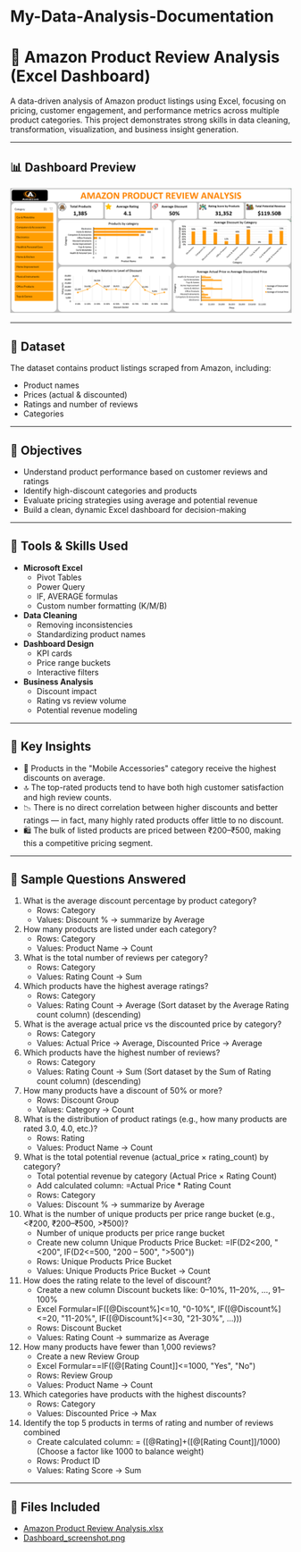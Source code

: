 # My-Data-Analysis-Documentation
# 🛒 Amazon Product Review Analysis (Excel Dashboard)

A data-driven analysis of Amazon product listings using Excel, focusing on pricing, customer engagement, and performance metrics across multiple product categories. This project demonstrates strong skills in data cleaning, transformation, visualization, and business insight generation.

---

## 📊 Dashboard Preview

![Dashboard Screenshot](Dashboard_screenshot.png)

---

## 📁 Dataset

The dataset contains product listings scraped from Amazon, including:
- Product names
- Prices (actual & discounted)
- Ratings and number of reviews
- Categories

---

## 🎯 Objectives

- Understand product performance based on customer reviews and ratings
- Identify high-discount categories and products
- Evaluate pricing strategies using average and potential revenue
- Build a clean, dynamic Excel dashboard for decision-making

---

## 🔧 Tools & Skills Used

- **Microsoft Excel**
  - Pivot Tables
  - Power Query
  - IF, AVERAGE formulas
  - Custom number formatting (K/M/B)
- **Data Cleaning**
  - Removing inconsistencies
  - Standardizing product names
- **Dashboard Design**
  - KPI cards
  - Price range buckets
  - Interactive filters
- **Business Analysis**
  - Discount impact
  - Rating vs review volume
  - Potential revenue modeling

---

## 📌 Key Insights

- 💸 Products in the "Mobile Accessories" category receive the highest discounts on average.
- 🔝 The top-rated products tend to have both high customer satisfaction and high review counts.
- 📉 There is no direct correlation between higher discounts and better ratings — in fact, many highly rated products offer little to no discount.
- 🛍️ The bulk of listed products are priced between ₹200–₹500, making this a competitive pricing segment.

---

## 🧠 Sample Questions Answered

1. What is the average discount percentage by product category?
    -  Rows: Category
    -  Values: Discount % → summarize by Average 
2. How many products are listed under each category?
    - Rows: Category
    - Values: Product Name → Count
3. What is the total number of reviews per category?
    - Rows: Category
    - Values: Rating Count → Sum
4. Which products have the highest average ratings?
    - Rows: Category
    - Values: Rating Count → Average (Sort dataset by the Average Rating count column) (descending)
5. What is the average actual price vs the discounted price by category?
    - Rows: Category
    - Values: Actual Price → Average,
              Discounted Price → Average
6. Which products have the highest number of reviews?
    - Rows: Category
    - Values: Rating Count → Sum (Sort dataset by the Sum of Rating count column) (descending)
7. How many products have a discount of 50% or more?
    - Rows: Discount Group
    - Values: Category → Count
8. What is the distribution of product ratings (e.g., how many products are rated 3.0, 4.0, etc.)?
    - Rows: Rating
    - Values: Product Name → Count
9. What is the total potential revenue (actual_price × rating_count) by category?
    - Total potential revenue by category (Actual Price × Rating Count)
    - Add calculated column: =Actual Price * Rating Count
    - Rows: Category
    - Values: Discount % → summarize by Average
10. What is the number of unique products per price range bucket (e.g., <₹200, ₹200–₹500, >₹500)?
    - Number of unique products per price range bucket
    - Create new column Unique Products Price Bucket: =IF(D2<200, "<200", IF(D2<=500, "200 – 500", ">500"))
    - Rows: Unique Products Price Bucket
    - Values: Unique Products Price Bucket → Count
11. How does the rating relate to the level of discount?
    - Create a new column Discount buckets like: 0–10%, 11–20%, ..., 91–100%
    - Excel Formular=IF([@Discount%]<=10, "0-10%", IF([@Discount%]<=20, "11-20%", IF([@Discount%]<=30, "21-30%", ...)))
    - Rows: Discount Bucket
    - Values: Rating Count → summarize as Average
12. How many products have fewer than 1,000 reviews?
    - Create a new Review Group
    - Excel Formular==IF([@[Rating Count]]<=1000, "Yes", "No")
    - Rows: Review Group
    - Values: Product Name → Count
13. Which categories have products with the highest discounts?
    - Rows: Category
    - Values: Discounted Price → Max
14. Identify the top 5 products in terms of rating and number of reviews combined
    - Create calculated column: = ([@Rating]+([@[Rating Count]]/1000) (Choose a factor like 1000 to balance weight)
    - Rows: Product ID
    - Values: Rating Score → Sum
   
---

## 📂 Files Included

- [Amazon Product Review Analysis.xlsx](Amazon%20Product%20Review%20Analysis.xlsx)
- [Dashboard_screenshot.png](Dashboard_screenshot.png)



